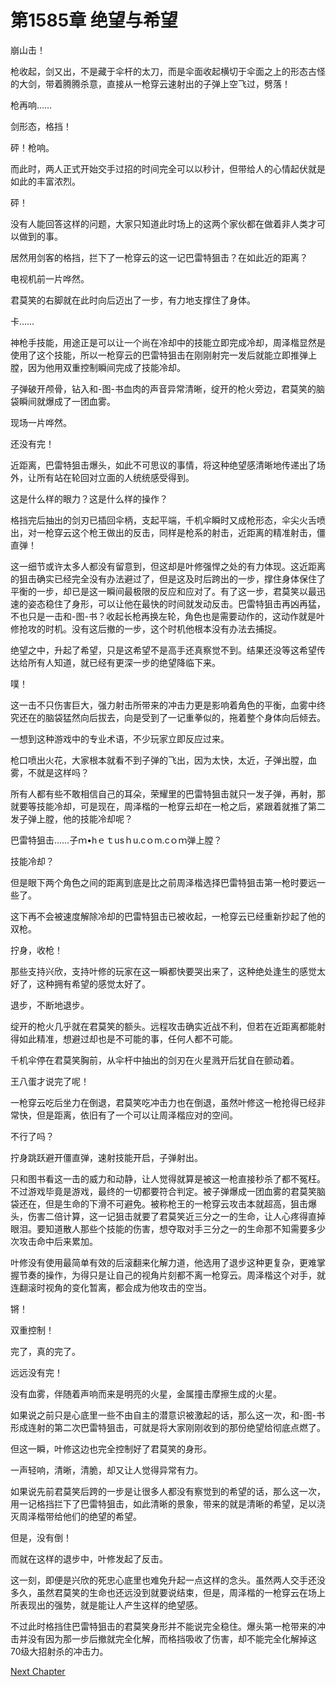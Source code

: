 # 第1585章 绝望与希望

崩山击！

枪收起，剑又出，不是藏于伞杆的太刀，而是伞面收起横切于伞面之上的形态古怪的大剑，带着腾腾杀意，直接从一枪穿云速射出的子弹上空飞过，劈落！

枪再响……

剑形态，格挡！

砰！枪响。

而此时，两人正式开始交手过招的时间完全可以以秒计，但带给人的心情起伏就是如此的丰富浓烈。

砰！

没有人能回答这样的问题，大家只知道此时场上的这两个家伙都在做着非人类才可以做到的事。

居然用剑客的格挡，拦下了一枪穿云的这一记巴雷特狙击？在如此近的距离？

电视机前一片哗然。

君莫笑的右脚就在此时向后迈出了一步，有力地支撑住了身体。

卡……

神枪手技能，用途正是可以让一个尚在冷却中的技能立即完成冷却，周泽楷显然是使用了这个技能，所以一枪穿云的巴雷特狙击在刚刚射完一发后就能立即推弹上膛，因为他用双重控制瞬间完成了技能冷却。

子弹破开颅骨，钻入和-图-书血肉的声音异常清晰，绽开的枪火旁边，君莫笑的脑袋瞬间就爆成了一团血雾。

现场一片哗然。

还没有完！

近距离，巴雷特狙击爆头，如此不可思议的事情，将这种绝望感清晰地传递出了场外，让所有站在轮回对立面的人统统感受得到。

这是什么样的眼力？这是什么样的操作？

格挡完后抽出的剑刃已插回伞柄，支起平端，千机伞瞬时又成枪形态，伞尖火舌喷出，对一枪穿云这个枪王做出的反击，同样是枪系的射击，近距离的精准射击，僵直弹！

这一细节或许太多人都没有留意到，但这却是叶修强悍之处的有力体现。这近距离的狙击确实已经完全没有办法避过了，但是这及时后跨出的一步，撑住身体保住了平衡的一步，却已是这一瞬间最极限的反应和应对了。有了这一步，君莫笑以最迅速的姿态稳住了身形，可以让他在最快的时间就发动反击。巴雷特狙击再凶再猛，不也只是一击和-图-书？收起长枪再换左轮，角色也是需要动作的，这动作就是叶修抢攻的时机。没有这后撤的一步，这个时机他根本没有办法去捕捉。

绝望之中，升起了希望，只是这希望不是高手还真察觉不到。结果还没等这希望传达给所有人知道，就已经有更深一步的绝望降临下来。

噗！

这一击不只伤害巨大，强力射击所带来的冲击力更是影响着角色的平衡，血雾中终究还在的脑袋猛然向后拔去，向是受到了一记重拳似的，拖着整个身体向后倾去。

一想到这种游戏中的专业术语，不少玩家立即反应过来。

枪口喷出火花，大家根本就看不到子弹的飞出，因为太快，太近，子弹出膛，血雾，不就是这样吗？

所有人都有些不敢相信自己的耳朵，荣耀里的巴雷特狙击就只一发子弹，再射，那就要等技能冷却，可是现在，周泽楷的一枪穿云却在一枪之后，紧跟着就推了第二发子弹上膛，他的技能冷却呢？

巴雷特狙击……子ｍ•hｅｔusｈu.cｏm.cｏｍ弹上膛？

技能冷却？

但是眼下两个角色之间的距离到底是比之前周泽楷选择巴雷特狙击第一枪时要远一些了。

这下再不会被速度解除冷却的巴雷特狙击已被收起，一枪穿云已经重新抄起了他的双枪。

拧身，收枪！

那些支持兴欣，支持叶修的玩家在这一瞬都快要哭出来了，这种绝处逢生的感觉太好了，这种拥有希望的感觉太好了。

退步，不断地退步。

绽开的枪火几乎就在君莫笑的额头。远程攻击确实近战不利，但若在近距离都能射得如此精准，想避过却也是不可能的事，任何人都不可能。

千机伞停在君莫笑胸前，从伞杆中抽出的剑刃在火星溅开后犹自在颤动着。

王八蛋才说完了呢！

一枪穿云吃后坐力在倒退，君莫笑吃冲击力也在倒退，虽然叶修这一枪抢得已经非常快，但是距离，依旧有了一个可以让周泽楷应对的空间。

不行了吗？

拧身跳跃避开僵直弹，速射技能开启，子弹射出。

只和图书看这一击的威力和动静，让人觉得就算是被这一枪直接秒杀了都不冤枉。不过游戏毕竟是游戏，最终的一切都要符合判定。被子弹爆成一团血雾的君莫笑脑袋还在，但是生命的下滑不可避免。被称枪王的一枪穿云攻击本就超高，狙击爆头，伤害二倍计算，这一记狙击就要了君莫笑近三分之一的生命，让人心疼得直掉眼泪。要知道散人那些个技能的伤害，想夺取对手三分之一的生命那不知需要多少次攻击命中后来累加。

叶修没有使用最简单有效的后滚翻来化解力道，他选用了退步这种更复杂，更难掌握节奏的操作，为得只是让自己的视角片刻都不离一枪穿云。周泽楷这个对手，就连翻滚时视角的变化暂离，都会成为他攻击的空当。

锵！

双重控制！

完了，真的完了。

远远没有完！

没有血雾，伴随着声响而来是明亮的火星，金属撞击摩擦生成的火星。

如果说之前只是心底里一些不由自主的潜意识被激起的话，那么这一次，和-图-书形成连射的第二次巴雷特狙击，可就是将大家刚刚收到的那份绝望给彻底点燃了。

但这一瞬，叶修这边也完全控制好了君莫笑的身形。

一声轻响，清晰，清脆，却又让人觉得异常有力。

如果说先前君莫笑后跨的一步是让很多人都没有察觉到的希望的话，那么这一次，用一记格挡拦下了巴雷特狙击，如此清晰的景象，带来的就是清晰的希望，足以浇灭周泽楷带给他们的绝望的希望。

但是，没有倒！

而就在这样的退步中，叶修发起了反击。

这一刻，即便是兴欣的死忠心底里也难免升起一点这样的念头。虽然两人交手还没多久，虽然君莫笑的生命也还远没到就要说结束，但是，周泽楷的一枪穿云在场上所表现出的强势，就是能让人产生这样的绝望感。

不过此时格挡住巴雷特狙击的君莫笑身形并不能说完全稳住。爆头第一枪带来的冲击并没有因为那一步后撤就完全化解，而格挡吸收了伤害，却不能完全化解掉这70级大招射杀的冲击力。



[Next Chapter](%E7%AC%AC1586%E7%AB%A0%20%E5%8D%81%E5%B9%B4%E8%BD%AE%E5%9B%9E.md)